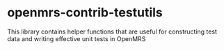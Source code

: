 openmrs-contrib-testutils
==========================

This library contains helper functions that are useful for constructing test data 
and writing effective unit tests in OpenMRS
